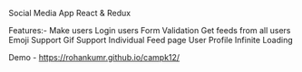 Social Media App
React & Redux

Features:-
Make users
Login users
Form Validation
Get feeds from all users
Emoji Support
Gif Support
Individual Feed page
User Profile
Infinite Loading

Demo - https://rohankumr.github.io/campk12/
